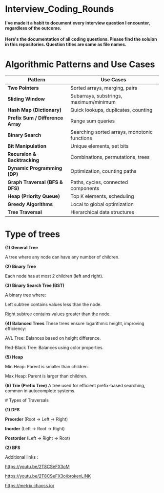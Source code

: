 # Interview_Coding_Rounds

#### I've made it a habit to document every interview question I encounter, regardless of the outcome. 
#### Here's the documentation of all coding questions. Please find the soluion in this repositories. Question titles are same as file names.


# Algorithmic Patterns and Use Cases

| **Pattern**                  | **Use Cases**                                   |
|------------------------------|-----------------------------------------------|
| **Two Pointers**             | Sorted arrays, merging, pairs                |
| **Sliding Window**           | Subarrays, substrings, maximum/minimum       |
| **Hash Map (Dictionary)**    | Quick lookups, duplicates, counting          |
| **Prefix Sum / Difference Array** | Range sum queries                   |
| **Binary Search**            | Searching sorted arrays, monotonic functions |
| **Bit Manipulation**         | Unique elements, set bits                    |
| **Recursion & Backtracking** | Combinations, permutations, trees            |
| **Dynamic Programming (DP)** | Optimization, counting paths                 |
| **Graph Traversal (BFS & DFS)** | Paths, cycles, connected components     |
| **Heap (Priority Queue)**    | Top K elements, scheduling                   |
| **Greedy Algorithms**        | Local to global optimization                 |
| **Tree Traversal**           | Hierarchical data structures                 |


# Type of trees 

**(1) General Tree**

A tree where any node can have any number of children.

**(2) Binary Tree**

Each node has at most 2 children (left and right).

**(3) Binary Search Tree (BST)**

A binary tree where:

Left subtree contains values less than the node.

Right subtree contains values greater than the node.

**(4) Balanced Trees**
These trees ensure logarithmic height, improving efficiency:

AVL Tree: Balances based on height difference.

Red-Black Tree: Balances using color properties.

**(5) Heap**

Min Heap: Parent is smaller than children.

Max Heap: Parent is larger than children.

**(6) Trie (Prefix Tree)**
A tree used for efficient prefix-based searching, common in autocomplete systems.

# Types of Traversals

**(1) DFS**

**Preorder** (Root → Left → Right)

**Inorder** (Left → Root → Right)

**Postorder** (Left → Right → Root)


**(2) BFS**


Additional links :

https://youtu.be/2T8CSeFX3oM

https://youtu.be/2T8CSeFX3o/brokenLINK

https://metrix.chaoss.io/
